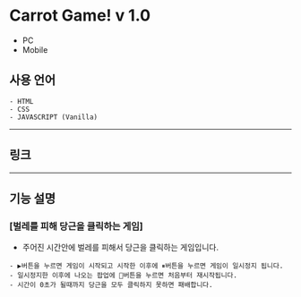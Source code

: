 # Carrot Game! v 1.0

- PC
- Mobile

## 사용 언어

```
- HTML
- CSS
- JAVASCRIPT (Vanilla)
```

---

## 링크

---

## 기능 설명

### [벌레를 피해 당근을 클릭하는 게임]

- 주어진 시간안에 벌레를 피해서 당근을 클릭하는 게임입니다.

```
- ▶버튼을 누르면 게임이 시작되고 시작한 이후에 ⏸버튼을 누르면 게임이 일시정지 됩니다.
- 일시정지한 이후에 나오는 팝업에 🔄버튼을 누르면 처음부터 재시작됩니다.
- 시간이 0초가 될때까지 당근을 모두 클릭하지 못하면 패배합니다.
```
